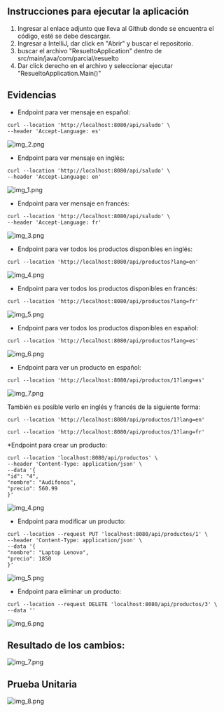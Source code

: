 ## Instrucciones para ejecutar la aplicación
1. Ingresar al enlace adjunto que lleva al Github donde se encuentra el código, esté se debe descargar.
2. Ingresar a IntelliJ, dar click en "Abrir" y buscar el repositorio.
3. buscar el archivo "ResueltoApplication" dentro de src/main/java/com/parcial/resuelto
4. Dar click derecho en el archivo y seleccionar ejecutar "ResueltoApplication.Main()"

## Evidencias

* Endpoint para ver mensaje en español:
```
curl --location 'http://localhost:8080/api/saludo' \
--header 'Accept-Language: es'
```
![img_2.png](img_2.png)

* Endpoint para ver mensaje en inglés:
```
curl --location 'http://localhost:8080/api/saludo' \
--header 'Accept-Language: en' 
```
![img_1.png](img_1.png)

* Endpoint para ver mensaje en francés:
```
curl --location 'http://localhost:8080/api/saludo' \
--header 'Accept-Language: fr' 
```
![img_3.png](img_3.png)

* Endpoint para ver todos los productos disponibles en inglés:
```
curl --location 'http://localhost:8080/api/productos?lang=en'
```
![img_4.png](img_4.png)

* Endpoint para ver todos los productos disponibles en francés:
```
curl --location 'http://localhost:8080/api/productos?lang=fr'
```
![img_5.png](img_5.png)

* Endpoint para ver todos los productos disponibles en español:
```
curl --location 'http://localhost:8080/api/productos?lang=es'
```
![img_6.png](img_6.png)

* Endpoint para ver un producto en español:
```
curl --location 'http://localhost:8080/api/productos/1?lang=es'
```
![img_7.png](img_7.png)

También es posible verlo en inglés y francés de la siguiente forma:
```
curl --location 'http://localhost:8080/api/productos/1?lang=en'
```
```
curl --location 'http://localhost:8080/api/productos/1?lang=fr'
```

*Endpoint para crear un producto:
```
curl --location 'localhost:8080/api/productos' \
--header 'Content-Type: application/json' \
--data '{
"id": "4",
"nombre": "Audifonos",
"precio": 560.99
}'
```
![img_4.png](src/test/resources/img_4.png)

* Endpoint para modificar un producto:
```
curl --location --request PUT 'localhost:8080/api/productos/1' \
--header 'Content-Type: application/json' \
--data '{
"nombre": "Laptop Lenovo",
"precio": 1850
}'
```
![img_5.png](src/test/resources/img_5.png)

* Endpoint para eliminar un producto:
```
curl --location --request DELETE 'localhost:8080/api/productos/3' \
--data ''
```
![img_6.png](src/test/resources/img_6.png)

## Resultado de los cambios:

![img_7.png](src/test/resources/img_7.png)

## Prueba Unitaria

![img_8.png](img_8.png)